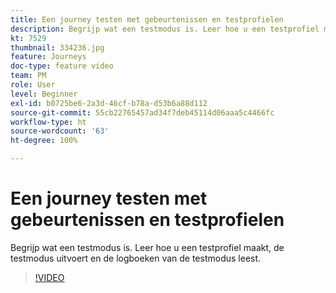 ```yaml
---
title: Een journey testen met gebeurtenissen en testprofielen
description: Begrijp wat een testmodus is. Leer hoe u een testprofiel maakt, de testmodus uitvoert en de logboeken van de testmodus leest.
kt: 7529
thumbnail: 334236.jpg
feature: Journeys
doc-type: feature video
team: PM
role: User
level: Beginner
exl-id: b0725be6-2a3d-46cf-b78a-d53b6a88d112
source-git-commit: 55cb22765457ad34f7deb45114d06aaa5c4466fc
workflow-type: ht
source-wordcount: '63'
ht-degree: 100%

---
```


# Een journey testen met gebeurtenissen en testprofielen

Begrijp wat een testmodus is. Leer hoe u een testprofiel maakt, de testmodus uitvoert en de logboeken van de testmodus leest.

>[!VIDEO](https://video.tv.adobe.com/v/334236?quality=12)
